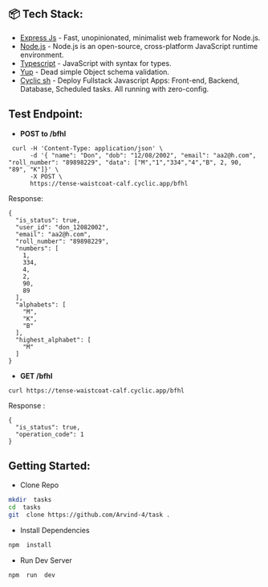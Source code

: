 ## 📦 Tech Stack:

- [Express Js](https://expressjs.com/) - Fast, unopinionated, minimalist web framework for Node.js.
- [Node.js](https://nodejs.org/en/) - Node.js is an open-source, cross-platform JavaScript runtime environment.
- [Typescript](https://www.typescriptlang.org/) - JavaScript with syntax for types.
- [Yup](https://github.com/jquense/yup) - Dead simple Object schema validation.
- [Cyclic sh](https://www.cyclic.sh) - Deploy Fullstack Javascript Apps: Front-end, Backend, Database, Scheduled tasks. All running with zero-config.


## Test Endpoint:

- **POST to /bfhl**
```shell
 curl -H 'Content-Type: application/json' \
      -d '{ "name": "Don", "dob": "12/08/2002",	"email": "aa2@h.com", "roll_number": "89898229", "data": ["M","1","334","4","B", 2, 90, "89", "K"]}' \
      -X POST \
      https://tense-waistcoat-calf.cyclic.app/bfhl
```
Response:
```
{
  "is_status": true,
  "user_id": "don_12082002",
  "email": "aa2@h.com",
  "roll_number": "89898229",
  "numbers": [
    1,
    334,
    4,
    2,
    90,
    89
  ],
  "alphabets": [
    "M",
    "K",
    "B"
  ],
  "highest_alphabet": [
    "M"
  ]
}
```

- **GET /bfhl**
```
curl https://tense-waistcoat-calf.cyclic.app/bfhl
```
Response :
```
{
  "is_status": true,
  "operation_code": 1
}
``` 

## Getting Started: 

- Clone Repo 

```bash
mkdir  tasks
cd  tasks
git  clone https://github.com/Arvind-4/task .
```  

- Install Dependencies 

```bash
npm  install
```

- Run Dev Server 

```bash
npm  run  dev
```